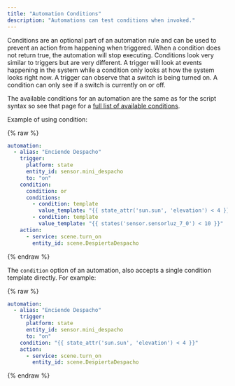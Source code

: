 ```yaml
---
title: "Automation Conditions"
description: "Automations can test conditions when invoked."
---
```


Conditions are an optional part of an automation rule and can be used to prevent an action from happening when triggered. When a condition does not return true, the automation will stop executing. Conditions look very similar to triggers but are very different. A trigger will look at events happening in the system while a condition only looks at how the system looks right now. A trigger can observe that a switch is being turned on. A condition can only see if a switch is currently on or off.

The available conditions for an automation are the same as for the script syntax so see that page for a [full list of available conditions](/docs/scripts/conditions/).

Example of using condition:

{% raw %}

```yaml
automation:
  - alias: "Enciende Despacho"
    trigger:
      platform: state
      entity_id: sensor.mini_despacho
      to: "on"
    condition:
      condition: or
      conditions:
        - condition: template
          value_template: "{{ state_attr('sun.sun', 'elevation') < 4 }}"
        - condition: template
          value_template: "{{ states('sensor.sensorluz_7_0') < 10 }}"
    action:
      - service: scene.turn_on
        entity_id: scene.DespiertaDespacho
```

{% endraw %}

The `condition` option of an automation, also accepts a single condition template directly. For example:

{% raw %}

```yaml
automation:
  - alias: "Enciende Despacho"
    trigger:
      platform: state
      entity_id: sensor.mini_despacho
      to: "on"
    condition: "{{ state_attr('sun.sun', 'elevation') < 4 }}"
    action:
      - service: scene.turn_on
        entity_id: scene.DespiertaDespacho
```

{% endraw %}
